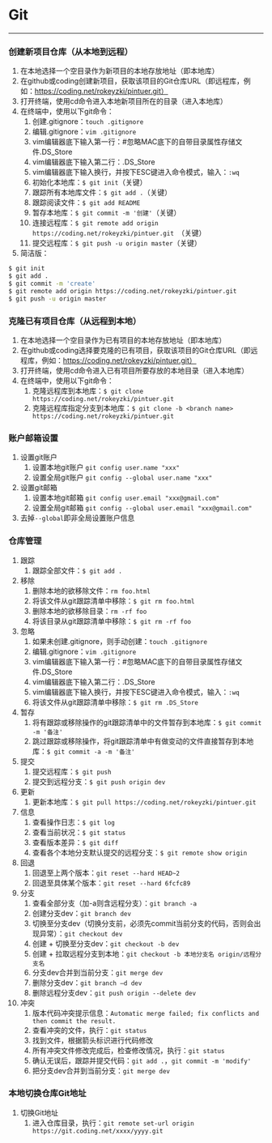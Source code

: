 # Git
***

### 创建新项目仓库（从本地到远程）
1. 在本地选择一个空目录作为新项目的本地存放地址（即本地库）
2. 在github或coding创建新项目，获取该项目的Git仓库URL（即远程库，例如：https://coding.net/rokeyzki/pintuer.git）
3. 打开终端，使用cd命令进入本地新项目所在的目录（进入本地库）
4. 在终端中，使用以下git命令：
    1. 创建.gitignore：`touch .gitignore`
    2. 编辑.gitignore：`vim .gitignore`
    3. vim编辑器底下输入第一行：#忽略MAC底下的自带目录属性存储文件.DS_Store
    4. vim编辑器底下输入第二行：.DS_Store
    5. vim编辑器底下输入换行，并按下ESC键进入命令模式，输入：`:wq`
    6. 初始化本地库：`$ git init`（关键）
    7. 跟踪所有本地库文件：`$ git add .`（关键）
    8. 跟踪阅读文件：`$ git add README`
    9. 暂存本地库：`$ git commit -m '创建'`（关键）
    10. 连接远程库：`$ git remote add origin https://coding.net/rokeyzki/pintuer.git `（关键）
    11. 提交远程库：`$ git push -u origin master`（关键）
5. 简洁版：
```bash
$ git init
$ git add .
$ git commit -m 'create'
$ git remote add origin https://coding.net/rokeyzki/pintuer.git
$ git push -u origin master
```

### 克隆已有项目仓库（从远程到本地）
1. 在本地选择一个空目录作为已有项目的本地存放地址（即本地库）
2. 在github或coding选择要克隆的已有项目，获取该项目的Git仓库URL（即远程库，例如：https://coding.net/rokeyzki/pintuer.git）
3. 打开终端，使用cd命令进入已有项目所要存放的本地目录（进入本地库）
4. 在终端中，使用以下git命令：
    1. 克隆远程库到本地库：`$ git clone https://coding.net/rokeyzki/pintuer.git `
    2. 克隆远程库指定分支到本地库：`$ git clone -b <branch name> https://coding.net/rokeyzki/pintuer.git `

### 账户邮箱设置
1. 设置git账户
    1. 设置本地git账户 `git config user.name "xxx"`
    2. 设置全局git账户 `git config --global user.name "xxx"`
2. 设置git邮箱
    1. 设置本地git邮箱 `git config user.email "xxx@gmail.com"`
    2. 设置全局git邮箱 `git config --global user.email "xxx@gmail.com"`
3. 去掉`--global`即非全局设置账户信息

### 仓库管理
1. 跟踪
    1. 跟踪全部文件：`$ git add .`
2. 移除
    1. 删除本地的欲移除文件：`rm foo.html`
    2. 将该文件从git跟踪清单中移除：`$ git rm foo.html`
    3. 删除本地的欲移除目录：`rm -rf foo`
    4. 将该目录从git跟踪清单中移除：`$ git rm -rf foo`
3. 忽略
    1. 如果未创建.gitignore，则手动创建：`touch .gitignore`
    2. 编辑.gitignore：`vim .gitignore`
    3. vim编辑器底下输入第一行：#忽略MAC底下的自带目录属性存储文件.DS_Store
    4. vim编辑器底下输入第二行：.DS_Store
    5. vim编辑器底下输入换行，并按下ESC键进入命令模式，输入：`:wq`
    6. 将该文件从git跟踪清单中移除：`$ git rm .DS_Store`
4. 暂存
    1. 将有跟踪或移除操作的git跟踪清单中的文件暂存到本地库：`$ git commit -m '备注'`
    2. 跳过跟踪或移除操作，将git跟踪清单中有做变动的文件直接暂存到本地库：`$ git commit -a -m '备注'`
5. 提交
    1. 提交远程库：`$ git push`
    2. 提交到远程分支：`$ git push origin dev`
6. 更新
    1. 更新本地库：`$ git pull https://coding.net/rokeyzki/pintuer.git `
7. 信息
    1. 查看操作日志：`$ git log`
    2. 查看当前状况：`$ git status`
    3. 查看版本差异：`$ git diff`
    4. 查看各个本地分支默认提交的远程分支：`$ git remote show origin`
8. 回退
    1. 回退至上两个版本：`git reset --hard HEAD~2`
    2. 回退至具体某个版本：`git reset --hard 6fcfc89`
9. 分支
    1. 查看全部分支（加-a则含远程分支）：`git branch -a`
    2. 创建分支dev：`git branch dev` 
    3. 切换至分支dev（切换分支前，必须先commit当前分支的代码，否则会出现异常）：`git checkout dev` 
    4. 创建 + 切换至分支dev：`git checkout -b dev` 
    5. 创建 + 拉取远程分支到本地：`git checkout -b 本地分支名 origin/远程分支名`
    6. 分支dev合并到当前分支：`git merge dev` 
    7. 删除分支dev：`git branch –d dev`
    8. 删除远程分支dev：`git push origin --delete dev`
10. 冲突
    1. 版本代码冲突提示信息：`Automatic merge failed; fix conflicts and then commit the result.`
    2. 查看冲突的文件，执行：`git status`
    3. 找到文件，根据箭头标识进行代码修改
    4. 所有冲突文件修改完成后，检查修改情况，执行：`git status`
    5. 确认无误后，跟踪并提交代码：`git add .`，`git commit -m 'modify'`
    6. 把分支dev合并到当前分支：`git merge dev`

### 本地切换仓库Git地址
1. 切换Git地址
    1. 进入仓库目录，执行：`git remote set-url origin https://git.coding.net/xxxx/yyyy.git `
